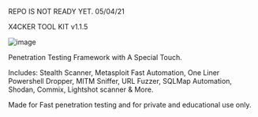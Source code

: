 REPO IS NOT READY YET. 05/04/21

X4CKER TOOL KIT v1.1.5

![image](https://user-images.githubusercontent.com/77024922/113483110-77314180-94aa-11eb-9aeb-f9ababb42bad.png)


Penetration Testing Framework with A Special Touch.

Includes: Stealth Scanner, Metasploit Fast Automation, One Liner Powershell Dropper, MITM Sniffer, URL Fuzzer, SQLMap Automation, Shodan, Commix, Lightshot scanner & More.

Made for Fast penetration testing and for private and educational use only.
